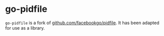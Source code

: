 go-pidfile
=======

`go-pidfile` is a fork of [github.com/facebookgo/pidfile](https://github.com/facebookgo/pidfile).  It has been adapted
for use as a library.
